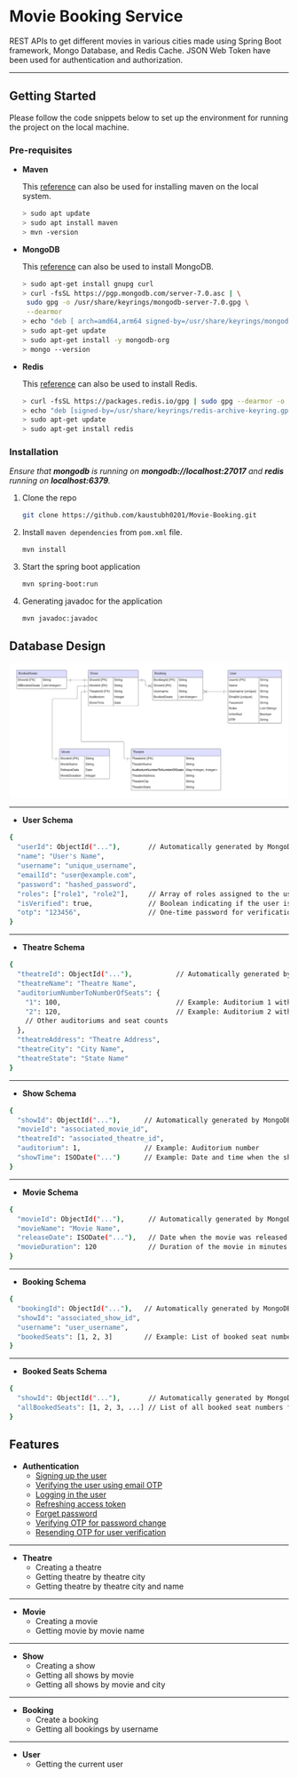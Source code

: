 <!-- ABOUT THE PROJECT -->

# Movie Booking Service

REST APIs to get different movies in various cities made using Spring Boot framework, Mongo Database, and Redis Cache. JSON Web Token have been used for authentication and authorization.

<hr>

<!-- GETTING STARTED -->

## Getting Started

Please follow the code snippets below to set up the environment for running the project on the local machine.

### Pre-requisites

* <b>Maven</b>

  This <a href="https://www.digitalocean.com/community/tutorials/install-maven-linux-ubuntu">reference</a> can also be used for installing maven on the local system.

  ```sh
  > sudo apt update
  > sudo apt install maven
  > mvn -version
  ```
* <b>MongoDB</b>

  This <a href="https://www.mongodb.com/docs/manual/tutorial/install-mongodb-on-ubuntu/">reference</a> can also be used to install MongoDB.

  ```sh
  > sudo apt-get install gnupg curl
  > curl -fsSL https://pgp.mongodb.com/server-7.0.asc | \
   sudo gpg -o /usr/share/keyrings/mongodb-server-7.0.gpg \
   --dearmor
  > echo "deb [ arch=amd64,arm64 signed-by=/usr/share/keyrings/mongodb-server-7.0.gpg ] https://repo.mongodb.org/apt/ubuntu jammy/mongodb-org/7.0 multiverse" | sudo tee /etc/apt/sources.list.d/mongodb-org-7.0.list
  > sudo apt-get update
  > sudo apt-get install -y mongodb-org
  > mongo --version
  ```
* <b>Redis</b>

  This <a href="https://redis.io/docs/install/install-redis/install-redis-on-linux/">reference</a> can also be used to install Redis.

  ```sh
  > curl -fsSL https://packages.redis.io/gpg | sudo gpg --dearmor -o /usr/share/keyrings/redis-archive-keyring.gpg
  > echo "deb [signed-by=/usr/share/keyrings/redis-archive-keyring.gpg] https://packages.redis.io/deb $(lsb_release -cs) main" | sudo tee /etc/apt/sources.list.d/redis.list
  > sudo apt-get update
  > sudo apt-get install redis
  ```

### Installation

<i>Ensure that <b>mongodb</b> is running on <b>mongodb://localhost:27017</b> and <b>redis</b> running on <b>localhost:6379</b>.</i>

1. Clone the repo
   ```sh
   git clone https://github.com/kaustubh0201/Movie-Booking.git
   ```
2. Install `maven dependencies` from `pom.xml` file.
   ```sh
   mvn install
   ```
3. Start the spring boot application
   ```sh
   mvn spring-boot:run
   ```
4. Generating javadoc for the application
   ```sh
   mvn javadoc:javadoc
   ```

## Database Design

<p align="center">
   <img src="./readme-media-resources/ERD-Spring-Boot.png" alt="ER Diagram">
</p>

<hr>

* **User Schema**

```sh
{
  "userId": ObjectId("..."),       // Automatically generated by MongoDB
  "name": "User's Name",
  "username": "unique_username",
  "emailId": "user@example.com",
  "password": "hashed_password",
  "roles": ["role1", "role2"],     // Array of roles assigned to the user
  "isVerified": true,              // Boolean indicating if the user is verified
  "otp": "123456",                 // One-time password for verification
}
```

<hr>

* **Theatre Schema**

```sh
{
  "theatreId": ObjectId("..."),           // Automatically generated by MongoDB
  "theatreName": "Theatre Name",
  "auditoriumNumberToNumberOfSeats": {
    "1": 100,                             // Example: Auditorium 1 with 100 seats
    "2": 120,                             // Example: Auditorium 2 with 120 seats
    // Other auditoriums and seat counts
  },
  "theatreAddress": "Theatre Address",
  "theatreCity": "City Name",
  "theatreState": "State Name"
}

```

<hr>

* **Show Schema**

```sh
{
  "showId": ObjectId("..."),      // Automatically generated by MongoDB
  "movieId": "associated_movie_id",
  "theatreId": "associated_theatre_id",
  "auditorium": 1,                // Example: Auditorium number
  "showTime": ISODate("...")      // Example: Date and time when the show starts
}

```

<hr>

* **Movie Schema**

```sh
{
  "movieId": ObjectId("..."),      // Automatically generated by MongoDB
  "movieName": "Movie Name",
  "releaseDate": ISODate("..."),   // Date when the movie was released
  "movieDuration": 120             // Duration of the movie in minutes
}

```

<hr>

* **Booking Schema**

```sh
{
  "bookingId": ObjectId("..."),   // Automatically generated by MongoDB
  "showId": "associated_show_id",
  "username": "user_username",
  "bookedSeats": [1, 2, 3]        // Example: List of booked seat numbers
}
```

<hr>

* **Booked Seats Schema**

```sh
{
  "showId": ObjectId("..."),       // Automatically generated by MongoDB
  "allBookedSeats": [1, 2, 3, ...] // List of all booked seat numbers for the show
}

```

## Features
* **Authentication**
  * <a href="https://github.com/kaustubh0201/Movie-Booking/blob/main/readme-media-resources/auth/UserSignUp.md">Signing up the user</a>
  * <a href="https://github.com/kaustubh0201/Movie-Booking/blob/main/readme-media-resources/auth/UserVerification.md">Verifying the user using email OTP </a>
  * <a href="https://github.com/kaustubh0201/Movie-Booking/blob/main/readme-media-resources/auth/UserLogin.md">Logging in the user </a>
  * <a href="https://github.com/kaustubh0201/Movie-Booking/blob/main/readme-media-resources/auth/RefreshAccessToken.md">Refreshing access token </a>
  * <a href="https://github.com/kaustubh0201/Movie-Booking/blob/main/readme-media-resources/auth/ForgetPassword.md">Forget password </a>
  * <a href="https://github.com/kaustubh0201/Movie-Booking/blob/main/readme-media-resources/auth/VerifyingPasswordChange.md">Verifying OTP for password change </a>
  * <a href="https://github.com/kaustubh0201/Movie-Booking/blob/main/readme-media-resources/auth/ResendingOTPUserVerification.md">Resending OTP for user verification </a>
<hr>

* **Theatre**
  * Creating a theatre
  * Getting theatre by theatre city
  * Getting theatre by theatre city and name
<hr>

* **Movie**
  * Creating a movie
  * Getting movie by movie name
<hr>

* **Show**
  * Creating a show
  * Getting all shows by movie
  * Getting all shows by movie and city
<hr>

* **Booking**
  * Create a booking
  * Getting all bookings by username
<hr>

* **User**
  * Getting the current user